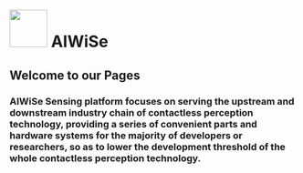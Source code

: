 #  <img src="https://raw.githubusercontent.com/evangg007/evangg007.github.io/master/img/AIWISE.png" width="66" height="66"/>  AIWiSe


## Welcome to our Pages  
 
### AIWiSe Sensing platform focuses on serving the upstream and downstream industry chain of contactless perception technology, providing a series of convenient parts and hardware systems for the majority of developers or researchers, so as to lower the development threshold of the whole contactless perception technology.  
